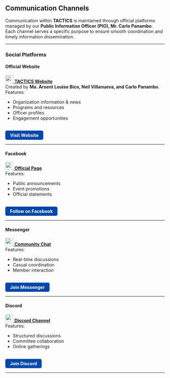 ## Communication Channels  

Communication within **TACTICS** is maintained through official platforms managed by our **Public Information Officer (PIO), Mr. Carlo Panambo**.  
Each channel serves a specific purpose to ensure smooth coordination and timely information dissemination.

---

### Social Platforms  

#### Official Website  
[<img src="https://res.cloudinary.com/djcpb6rcr/image/upload/v1753185149/strapi-uploads/tactics_815b5f7e7a.svg" width="25"> **TACTICS Website**](https://www.facebook.com/adnutactics)  
Created by **Ma. Arsent Louise Bico, Neil Villanueva, and Carlo Panambo**. Features:  
- Organization information & news  
- Programs and resources  
- Officer profiles  
- Engagement opportunities  
<br>
<a href="https://www.facebook.com/adnutactics" style="display:inline-block; text-decoration:none; background-color:#0047AB; color:white; padding:6px 15px; border-radius:5px; font-weight:bold;">Visit Website</a>

---

#### Facebook  
[<img src="https://upload.wikimedia.org/wikipedia/commons/thumb/b/b9/2023_Facebook_icon.svg/600px-2023_Facebook_icon.svg.png" width="25"> **Official Page**](https://www.facebook.com/adnutactics)  
Features:  
- Public announcements  
- Event promotions  
- Official statements  
<br>
<a href="https://www.facebook.com/adnutactics" style="display:inline-block; text-decoration:none; background-color:#0047AB; color:white; padding:6px 15px; border-radius:5px; font-weight:bold;">Follow on Facebook</a>

---

#### Messenger  
[<img src="https://upload.wikimedia.org/wikipedia/commons/thumb/b/be/Facebook_Messenger_logo_2020.svg/768px-Facebook_Messenger_logo_2020.svg.png" width="25"> **Community Chat**](https://m.me/ch/Aba4mjBmedCz45G1/)  
Features:  
- Real-time discussions  
- Casual coordination  
- Member interaction  
<br>
<a href="https://m.me/ch/Aba4mjBmedCz45G1/" style="display:inline-block; text-decoration:none; background-color:#0047AB; color:white; padding:6px 15px; border-radius:5px; font-weight:bold;">Join Messenger</a>

---

#### Discord  
[<img src="https://static.vecteezy.com/system/resources/previews/023/986/880/non_2x/discord-logo-discord-logo-transparent-discord-icon-transparent-free-free-png.png" width="25"> **Discord Channel**](https://discord.com/invite/ySVcVCssUN)  
Features:  
- Structured discussions  
- Committee collaboration  
- Online gatherings  
<br>
<a href="https://discord.com/invite/ySVcVCssUN" style="display:inline-block; text-decoration:none; background-color:#0047AB; color:white; padding:6px 15px; border-radius:5px; font-weight:bold;">Join Discord</a>

---


